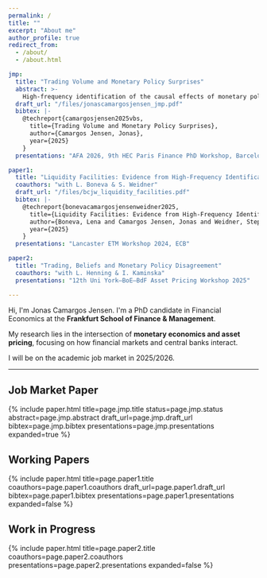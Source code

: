 ```yaml
---
permalink: /
title: ""
excerpt: "About me"
author_profile: true
redirect_from: 
  - /about/
  - /about.html

jmp:
  title: "Trading Volume and Monetary Policy Surprises"
  abstract: >-
    High-frequency identification of the causal effects of monetary policy relies on measuring monetary policy surprises–changes in interest rate futures prices in narrow windows around FOMC announcements capturing unexpected shifts in market-based interest rate expectations. Constructing these surprises entails two key heuristic choices: the event window and the set of interest rate futures contracts. This paper introduces the Volume-Based Monetary Policy Surprise (VBS), which uses abnormal trading volume to let the market endogenously determine the relevant event windows, set of futures contracts and their loadings in the resulting surprise measure for each announcement. The announcement-specific event windows flexibly capture when prices continue adjusting beyond conventional 30-minute windows and when relevant information is released during press conferences. The announcement-specific loadings naturally shift toward longer-dated contracts when the Federal Reserve relies on forward guidance about future policy. The VBS doubles the estimated impact of monetary policy on Treasury yields and equity markets and has a sizable impact on macroeconomic aggregates.
  draft_url: "/files/jonascamargosjensen_jmp.pdf"
  bibtex: |-
    @techreport{camargosjensen2025vbs,
      title={Trading Volume and Monetary Policy Surprises},
      author={Camargos Jensen, Jonas},
      year={2025}
    }
  presentations: "AFA 2026, 9th HEC Paris Finance PhD Workshop, Barcelona Summer Forum - Advances in Structural Shock Identification, AEA 2025, 3rd PhD Workshop on Money & Finance at Sveriges Riksbank"

paper1:
  title: "Liquidity Facilities: Evidence from High-Frequency Identification"
  coauthors: "with L. Boneva & S. Weidner"
  draft_url: "/files/bcjw_liquidity_facilities.pdf"
  bibtex: |-
    @techreport{bonevacamargosjensenweidner2025,
      title={Liquidity Facilities: Evidence from High-Frequency Identification},
      author={Boneva, Lena and Camargos Jensen, Jonas and Weidner, Stephanie},
      year={2025}
    }
  presentations: "Lancaster ETM Workshop 2024, ECB"

paper2:
  title: "Trading, Beliefs and Monetary Policy Disagreement"
  coauthors: "with L. Henning & I. Kaminska"
  presentations: "12th Uni York–BoE–BdF Asset Pricing Workshop 2025"

---
```

<style>
/* Homepage paper typography — hard override */
.page__content .paper .paper__abstract,
.page__content .paper .paper__abstract p {
  font-size: 0.80rem !important;
  line-height: 1.62 !important;
}

.page__content .paper .paper__presentations,
.page__content .paper .paper__presentations p,
.page__content .paper .paper__presentations ul,
.page__content .paper .paper__presentations li {
  font-size: 0.72rem !important;
  line-height: 1.50 !important;
}
</style>

Hi, I'm Jonas Camargos Jensen. I'm a PhD candidate in Financial Economics at the **Frankfurt School of Finance & Management**. 

My research lies in the intersection of **monetary economics and asset pricing**, focusing on how financial markets and central banks interact.

I will be on the academic job market in 2025/2026.

---

## Job Market Paper

{% include paper.html title=page.jmp.title status=page.jmp.status abstract=page.jmp.abstract draft_url=page.jmp.draft_url bibtex=page.jmp.bibtex presentations=page.jmp.presentations expanded=true %}


## Working Papers

{% include paper.html title=page.paper1.title coauthors=page.paper1.coauthors draft_url=page.paper1.draft_url bibtex=page.paper1.bibtex presentations=page.paper1.presentations expanded=false %}



## Work in Progress

{% include paper.html title=page.paper2.title coauthors=page.paper2.coauthors presentations=page.paper2.presentations expanded=false %}